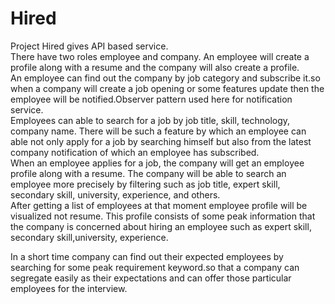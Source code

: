 # Hired
Project Hired gives API based service.<br/>
There have two roles employee and company. An employee will create a profile along with a resume and the company will also create a profile.<br/>
An employee can find out the company by job category and subscribe it.so when a company will create a job opening or some features update 
then the employee will be notified.Observer pattern used  here for notification service.<br/>Employees can able to search for a job by job title, skill, technology, company name. There will be such a feature by which an employee can able not only apply for a job by searching himself but also from the latest company notification of which an employee has subscribed.<br/> When an employee applies for a job, the company will get an employee profile along with a resume. The company will be able to search an employee more precisely by filtering such as job title, expert skill, secondary skill, university, experience, and others.<br/> After getting a list of employees at that moment employee profile will be visualized not resume. This profile consists of some peak information that the company is concerned about hiring an employee such as expert skill, secondary skill,university, experience.

In a short time company can find out their expected employees by searching for some peak requirement keyword.so that a company can segregate easily as their expectations and can offer those particular employees for the interview.
